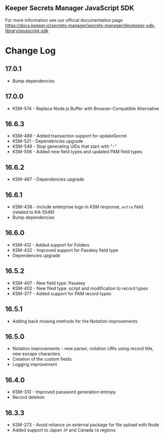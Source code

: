 ## Keeper Secrets Manager JavaScript SDK

For more information see our official documentation page https://docs.keeper.io/secrets-manager/secrets-manager/developer-sdk-library/javascript-sdk

# Change Log

## 17.0.1
- Bump dependencies

## 17.0.0
- KSM-574 - Replace Node.js Buffer with Browser-Compatible Alternative

## 16.6.3
- KSM-489 - Added transaction support for updateSecret
- KSM-521 - Dependencies upgrade
- KSM-549 - Stop generating UIDs that start with "-"
- KSM-556 - Added new field types and updated PAM field types

## 16.6.2
- KSM-487 - Dependencies upgrade

## 16.6.1
- KSM-438 - include enterprise logo in KSM response, `extra` field. (related to KA-5546)
- Bump dependencies

## 16.6.0
- KSM-412 - Added support for Folders
- KSM-432 - Improved support for Passkey field type
- Dependencies upgrade

## 16.5.2
- KSM-407 - New field type: Passkey
- KSM-402 - New filed type: script and modification to record types
- KSM-377 - Added support for PAM record types

## 16.5.1
- Adding back missing methods for the Notation improvements

## 16.5.0
- Notation improvements - new parser, notation URIs using record title, new escape characters
- Creation of the custom fields
- Logging improvement

## 16.4.0
- KSM-310 - Improved password generation entropy
- Record deletion

## 16.3.3

- KSM-273 - Avoid reliance on external package for file upload with Node
- Added support to Japan `JP` and Canada `CA` regions

